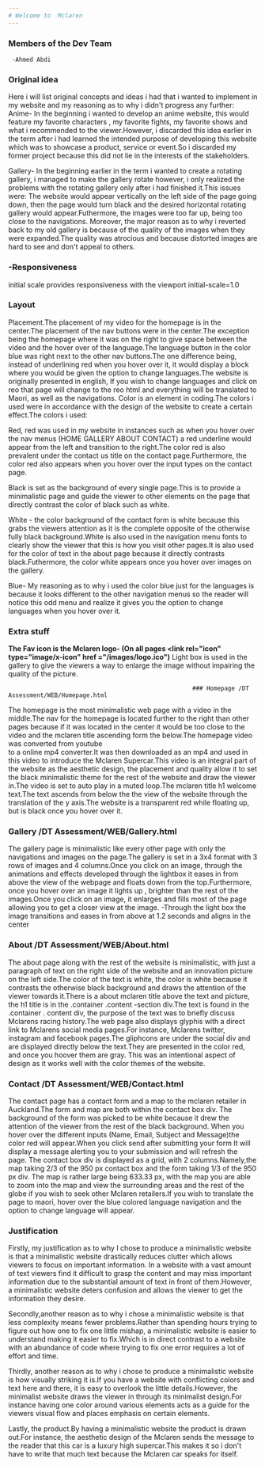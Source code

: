 ```yaml
---
# Welcome to  Mclaren
---
```


  ### Members of the Dev Team
     -Ahmed Abdi
### Original idea

Here i will list original concepts and ideas i had that i wanted to implement in my website and my reasoning as to why i didn't progress any further:
Anime- In the beginning i wanted to develop an anime website, this would feature my favorite characters , my favorite fights, my favorite shows and
what i recommended to the viewer.However, i discarded this idea earlier in the term after i had learned the intended purpose of developing this website 
which was to showcase a product, service or event.So i discarded my former project because this did not lie in the interests of the stakeholders.


Gallery- In the beginning earlier in the term i wanted to create a rotating gallery, i managed to make the gallery rotate however, i only realized the problems
with the rotating gallery only after i had finished it.This issues were: The website would appear vertically on the left side of the page going down, then the
page would turn black and the desired horizontal rotating gallery would appear.Futhermore, the images were too far up, being too close to the navigations.
Moreover, the major reason as to why i reverted back to my old gallery is because of the quality of the images when they were expanded.The quality was 
atrocious and because distorted images are hard to see and don't appeal to others.

 
 ### -Responsiveness
 initial scale provides responsiveness with the viewport initial-scale=1.0
  
  
  
  ### Layout
  Placement.The placement of my video for the homepage is in the center.The placement of the nav buttons were in the center.The exception being the homepage
  where it was on the right to give space between the video and the hover over of the language.The language button in the color blue was right next to the 
  other nav buttons.The one difference being, instead of underlining red when you hover over it, it would display a block where you would be given the option 
  to change languages.The website is originally presented in english, If you wish to change languages and click on reo that page will change to the reo
  html and everything will be translated to Maori, as well as the navigations.
  Color is an element in coding.The colors i used were in accordance with the design of the website to create a certain effect.The colors i used:
 
 
 Red, red was used in my website in instances such as when you hover over the nav menus (HOME GALLERY ABOUT CONTACT) a red underline would appear from
 the left and transition to the right.The color red is also prevalent under the contact us title on the contact page.Furthermore, the color red also appears
 when you hover over the input types on the contact page.
  
  Black is set as the background of every single page.This is to provide a minimalistic page and guide the viewer to other elements on the page that 
  directly contrast the color of black such as white.
  
  White - the color background of the contact form is white because this grabs the viewers attention as it is the complete opposite of the otherwise fully black 
  background.White is also used in the navigation menu fonts to clearly show the viewer that this is how you visit other pages.It is also used for the color of
  text in the about page because it directly contrasts black.Futhermore, the color white appears once you hover over images on the gallery.
  
  Blue- My reasoning as to why i used the color blue just for the languages is because it looks different to the other navigation menus so the reader will 
  notice this odd menu and realize it gives you the option to change languages when you hover over it.
  
### Extra stuff

 **The Fav icon is the Mclaren logo- (On all pages <link rel="icon" type="image/x-icon" href ="/images/logo.ico")**
  Light box is used in the gallery to give the viewers a way to enlarge the image without impairing the quality of the picture.

                   
                                                       
                                                       
                                                        ### Homepage /DT Assessment/WEB/Homepage.html
  
  The homepage is the most minimalistic web page with a video in the middle.The nav for the homepage is located further to the right than other pages because if
 it was located in the center it would be too close to the video and the mclaren title ascending form the below.The homepage video was converted from youtube  
  to a online mp4 converter.It was then downloaded as an mp4 and used in this video to introduce the Mclaren Supercar.This video is an integral part of the
  website as the aesthetic design, the placement and quality allow it to set the black minimalistic theme for the rest of the website and draw the viewer in.The 
 video is set to auto play in a muted loop.The mclaren title h1 welcome text.The text ascends from below the the view of the website through the translation
  of the y axis.The website is a transparent red while floating up, but is black once you hover over it.
  


  ### Gallery /DT Assessment/WEB/Gallery.html
   The gallery page is minimalistic like every other page with only the navigations and images on the page.The gallery is set in a 3x4  format with 3 rows of images and 4 columns.Once you click on an image, through the animations and effects developed through the lightbox it eases in  from  above the view of the webpage and floats down from the top.Furthermore, once you hover over an image it lights up , brighter than the rest of the images.Once you click on an image, it enlarges and fills most of the page allowing you to get a closer view at the image.  -Through the light box the image transitions and eases in from above at 1.2 seconds and aligns in the center
 
 
 ### About   /DT Assessment/WEB/About.html
 The about page along with the rest of the website is minimalistic, with just a paragraph of text on the right side of the website and an innovation picture on
 the left side.The color of the text is white, the color is white because it contrasts the otherwise black background and draws the attention of the viewer
 towards it.There is a about mclaren title above the text and picture, the h1 title is in the .container .content -section div.The text is found in the .container . content div, the purpose of the text was to briefly discuss Mclarens racing history.The web page also displays glyphis with a direct link to Mclarens social media pages.For instance, Mclarens twitter, instagram and facebook pages.The gliphcons are under the social div and are displayed directly below the text.They are presented in the color red, and once you hoover them are gray. This was an intentional aspect of design as it works well with the color themes of the website.
 
 ### Contact /DT Assessment/WEB/Contact.html
  The contact page has a contact form and a map to the mclaren retailer in Auckland.The form and map are both within the contact box div.
   The background of the form was picked to be white because it drew the attention of the viewer from the rest of the black background.
   When you hover over the different inputs (Name, Email, Subject and Message)the color red will appear.When you click send after submitting your form 
   It will display a message alerting you to your submission and will refresh the page.
  The contact box div is displayed as a grid, with 2 columns.Namely,the map taking 2/3 of the 950 px contact box and the form taking 1/3 of the 950 px div.
  The map is rather large being 633.33 px, with the map you are able to zoom into the map and view the surrounding areas and the rest of the globe if you wish     to seek other Mclaren retailers.If you wish to translate the page to maori, hover over the blue colored language navigation and the option to change language will appear.
  
  
 ### Justification
 Firstly, my justification as to why I chose to produce a minimalistic website is that a minimalistic website drastically reduces clutter which allows viewers to focus on important information. In a website with a vast amount of text viewers find it difficult to grasp the content and may miss important information due to the substantial amount of text in front of them.However, a minimalistic website deters confusion and allows the viewer to get the information they desire.
 
Secondly,another reason as to why i chose a minimalistic website is that less complexity means fewer problems.Rather than spending hours trying to figure out how one to fix one little mishap, a minimalistic website is easier to understand making it easier to fix.Which is in direct contrast to a website with an abundance of code where trying to fix one error requires a lot of effort and time.
 
Thirdly, another reason as to why i chose to produce a minimalistic website is how visually striking it is.If you have a website with conflicting colors and text here and there, it is easy to overlook the little details.However, the minimalist website draws the viewer in through its minimalist design.For instance having one color around various elements acts as a guide for the viewers visual flow and places emphasis on certain elements.

 Lastly, the product.By having a minimalistic website the product is drawn out.For instance, the aesthetic design of the Mclaren sends the message to the reader that this car is a luxury high supercar.This makes it so i don't have to write that much text because the Mclaren car speaks for itself.


  
  
  
  

